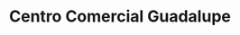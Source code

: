 ---
title: "Centro Comercial Guadalupe"
url: /guadalupe/centro-comercial-guadalupe/
shop: Einkaufszentrum
---